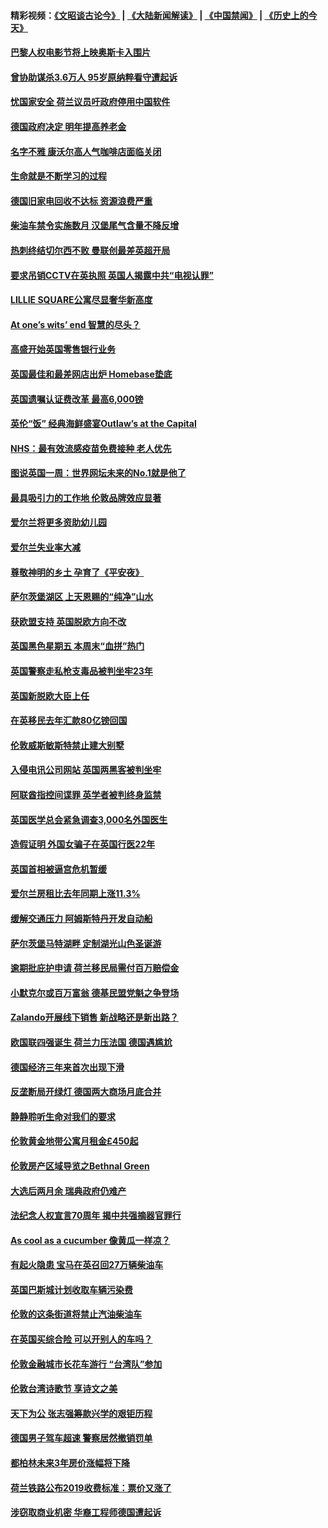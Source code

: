 #### 精彩视频：[《文昭谈古论今》](https://github.com/gfw-breaker/wenzhao/blob/master/README.md?t=11282132) | [《大陆新闻解读》](https://github.com/gfw-breaker/ntdtv-comedy/blob/master/README.md?t=11282132) | [《中国禁闻》](https://github.com/gfw-breaker/ntdtv-news/blob/master/README.md?t=11282132) | [《历史上的今天》](https://github.com/gfw-breaker/today-in-history/blob/master/README.md?t=11282132) 

#### [巴黎人权电影节将上映奥斯卡入围片](../pages/nsc974/n10878917.md?t=11282132) 

#### [曾协助谋杀3.6万人 95岁原纳粹看守遭起诉](../pages/nsc974/n10878873.md?t=11282132) 

#### [忧国家安全 荷兰议员吁政府停用中国软件](../pages/nsc974/n10878705.md?t=11282132) 

#### [德国政府决定 明年提高养老金](../pages/nsc974/n10877273.md?t=11282132) 

#### [名字不雅 康沃尔高人气咖啡店面临关闭](../pages/nsc974/n10877462.md?t=11282132) 

#### [生命就是不断学习的过程](../pages/nsc974/n10877459.md?t=11282132) 

#### [德国旧家电回收不达标 资源浪费严重](../pages/nsc974/n10877132.md?t=11282132) 

#### [柴油车禁令实施数月 汉堡尾气含量不降反增](../pages/nsc974/n10877082.md?t=11282132) 

#### [热刺终结切尔西不败 曼联创最差英超开局](../pages/nsc974/n10873883.md?t=11282132) 

#### [要求吊销CCTV在英执照 英国人揭露中共“电视认罪”](../pages/nsc974/n10873615.md?t=11282132) 

#### [LILLIE SQUARE公寓尽显奢华新高度](../pages/nsc974/n10873631.md?t=11282132) 

#### [At one’s wits’ end 智慧的尽头？](../pages/nsc974/n10871446.md?t=11282132) 

#### [高盛开始英国零售银行业务](../pages/nsc974/n10871431.md?t=11282132) 

#### [英国最佳和最差网店出炉 Homebase垫底](../pages/nsc974/n10871402.md?t=11282132) 

#### [英国遗嘱认证费改革 最高6,000镑](../pages/nsc974/n10871381.md?t=11282132) 

#### [英伦“饭” 经典海鲜盛宴Outlaw’s at the Capital](../pages/nsc974/n10871348.md?t=11282132) 

#### [NHS：最有效流感疫苗免费接种 老人优先](../pages/nsc974/n10871342.md?t=11282132) 

#### [图说英国一周：世界网坛未来的No.1就是他了](../pages/nsc974/n10871298.md?t=11282132) 

#### [最具吸引力的工作地 伦敦品牌效应显著](../pages/nsc974/n10871267.md?t=11282132) 

#### [爱尔兰将更多资助幼儿园](../pages/nsc974/n10870662.md?t=11282132) 

#### [爱尔兰失业率大减](../pages/nsc974/n10870646.md?t=11282132) 

#### [尊敬神明的乡土 孕育了《平安夜》](../pages/nsc974/n10870591.md?t=11282132) 

#### [萨尔茨堡湖区 上天恩赐的“纯净”山水](../pages/nsc974/n10870541.md?t=11282132) 

#### [获欧盟支持 英国脱欧方向不改](../pages/nsc974/n10868925.md?t=11282132) 

#### [英国黑色星期五 本周末“血拼”热门](../pages/nsc974/n10869011.md?t=11282132) 

#### [英国警察走私枪支毒品被判坐牢23年](../pages/nsc974/n10869001.md?t=11282132) 

#### [英国新脱欧大臣上任](../pages/nsc974/n10868995.md?t=11282132) 

#### [在英移民去年汇款80亿镑回国](../pages/nsc974/n10868991.md?t=11282132) 

#### [伦敦威斯敏斯特禁止建大别墅](../pages/nsc974/n10868984.md?t=11282132) 

#### [入侵电讯公司网站 英国两黑客被判坐牢](../pages/nsc974/n10868975.md?t=11282132) 

#### [阿联酋指控间谍罪 英学者被判终身监禁](../pages/nsc974/n10868962.md?t=11282132) 

#### [英国医学总会紧急调查3,000名外国医生](../pages/nsc974/n10868955.md?t=11282132) 

#### [造假证明 外国女骗子在英国行医22年](../pages/nsc974/n10868930.md?t=11282132) 

#### [英国首相被逼宫危机暂缓](../pages/nsc974/n10868928.md?t=11282132) 

#### [爱尔兰房租比去年同期上涨11.3%](../pages/nsc974/n10868324.md?t=11282132) 

#### [缓解交通压力 阿姆斯特丹开发自动船](../pages/nsc974/n10868300.md?t=11282132) 

#### [萨尔茨堡马特湖畔 定制湖光山色圣诞游](../pages/nsc974/n10866159.md?t=11282132) 

#### [逾期批庇护申请 荷兰移民局需付百万赔偿金](../pages/nsc974/n10865847.md?t=11282132) 

#### [小默克尔或百万富翁 德基民盟党魁之争登场](../pages/nsc974/n10865739.md?t=11282132) 

#### [Zalando开展线下销售 新战略还是新出路？](../pages/nsc974/n10866031.md?t=11282132) 

#### [欧国联四强诞生 荷兰力压法国 德国遇尴尬](../pages/nsc974/n10865510.md?t=11282132) 

#### [德国经济三年来首次出现下滑](../pages/nsc974/n10864011.md?t=11282132) 

#### [反垄断局开绿灯 德国两大商场月底合并](../pages/nsc974/n10864060.md?t=11282132) 

#### [静静聆听生命对我们的要求](../pages/nsc974/n10863738.md?t=11282132) 

#### [伦敦黄金地带公寓月租金£450起](../pages/nsc974/n10861788.md?t=11282132) 

#### [伦敦房产区域导览之Bethnal Green](../pages/nsc974/n10862184.md?t=11282132) 

#### [大选后两月余 瑞典政府仍难产](../pages/nsc974/n10861579.md?t=11282132) 

#### [法纪念人权宣言70周年 揭中共强摘器官罪行](../pages/nsc974/n10860106.md?t=11282132) 

#### [As cool as a cucumber 像黄瓜一样凉？](../pages/nsc974/n10859489.md?t=11282132) 

#### [有起火隐患 宝马在英召回27万辆柴油车](../pages/nsc974/n10859484.md?t=11282132) 

#### [英国巴斯城计划收取车辆污染费](../pages/nsc974/n10859479.md?t=11282132) 

#### [伦敦的这条街道将禁止汽油柴油车](../pages/nsc974/n10859470.md?t=11282132) 

#### [在英国买综合险 可以开别人的车吗？](../pages/nsc974/n10859464.md?t=11282132) 

#### [伦敦金融城市长花车游行 “台湾队”参加](../pages/nsc974/n10858774.md?t=11282132) 

#### [伦敦台湾诗歌节 享诗文之美](../pages/nsc974/n10858757.md?t=11282132) 

#### [天下为公 张志强筹款兴学的艰钜历程](../pages/nsc974/n10858732.md?t=11282132) 

#### [德国男子驾车超速 警察居然撤销罚单](../pages/nsc974/n10856259.md?t=11282132) 

#### [都柏林未来3年房价涨幅将下降](../pages/nsc974/n10856230.md?t=11282132) 

#### [荷兰铁路公布2019收费标准：票价又涨了](../pages/nsc974/n10856218.md?t=11282132) 

#### [涉窃取商业机密 华裔工程师德国遭起诉](../pages/nsc974/n10854819.md?t=11282132) 


